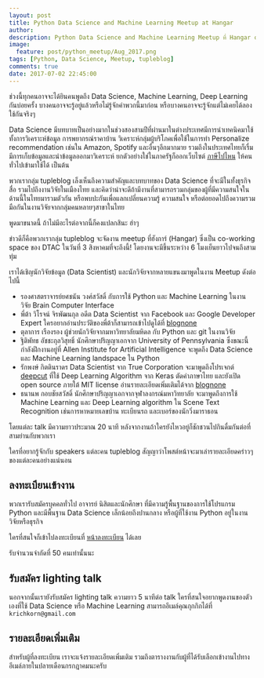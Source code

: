 ```yaml
---
layout: post
title: Python Data Science and Machine Learning Meetup at Hangar
author:
description: Python Data Science and Machine Learning Meetup ที่ Hangar co-working space ของ DTAC จัดโดยทีม tupleblog
image:
  feature: post/python_meetup/Aug_2017.png
tags: [Python, Data Science, Meetup, tupleblog]
comments: true
date: 2017-07-02 22:45:00
---
```


ช่วงนี้ทุกคนอาจจะได้ยินคนพูดถึง Data Science, Machine Learning, Deep Learning กันบ่อยครั้ง
บางคนอาจจะรู้อยู่แล้วหรือไม่รู้จักคำพวกนี้มาก่อน หรือบางคนอาจจะรู้จักแต่ไม่เคยได้ลองใช้กันจริงๆ

Data Science มีบทบาทเป็นอย่างมากในช่วงสองสามปีที่ผ่านมาในต่างประเทศ​ มีการนำเทคนิคมาใช้
ทั้งการวิเคราะห์ข้อมูล การพยากรณ์ราคาบ้าน วิเคราะห์กลุ่มผู้บริโภคเพื่อใช้ในการทำ Personalize recommendation เช่นใน Amazon,
Spotify และอื่นๆอีกมากมาย รวมถึงในประเทศไทยก็เรื่มมีการเก็บข้อมูลและนำข้อมูลออกมาวิเคราะห์ ยกตัวอย่างใช่ในภาครัฐก็ออกเว็บไซต์
[ภาษีไปไหน](https://govspending.data.go.th/) ให้คนทั่วไปเข้ามาใช้ได้ เป็นต้น

พวกเรากลุ่ม tupleblog เล็งเห็นถึงความสำคัญและบทบาทของ Data Science ที่จะมีในทั้งธุรกิจ สื่อ รวมไปถึงงานวิจัยในเมืองไทย
และคิดว่าน่าจะดีถ้ามีงานที่สามารถรวมกลุ่มของผู้ที่มีความสนใจในด้านนี้ในไทยมารวมตัวกัน หรือพบปะกันเพื่อแลกเปลี่ยนความรู้
ความสนใจ หรือต่อยอดไปถึงความรวมมือกันในงานวิจัยจากกลุ่มคนหลายๆสาขาในไทย

พูดมาขนาดนี้ ถ้าไม่มีอะไรต่อจากนี้ก็คงแปลกสินะ ฮ่าๆ

ข่าวดีก็คือพวกเรากลุ่ม tupleblog จะจัดงาน meetup ที่ฮังการ์ (Hangar) ซึ่งเป็น co-working space ของ DTAC ในวันที่ 3 สิงหาคมที่จะถึงนี้!
โดยงานจะมีขึ้นระหว่าง 6 โมงเย็นยาวไปจนถึงสามทุ่ม

เราได้เชิญนักวิจัยข้อมูล (Data Scientist) และนักวิจัยจากหลายแขนงมาพูดในงาน Meetup ดังต่อไปนี้

- รองศาสตราจารย์ยศชนัน วงศ์สวัสดิ์ กับการใช้ Python และ Machine Learning ในงานวิจัย Brain Computer Interface
- พี่ต้า วิโรจน์ จิรพัฒนกุล อดีต Data Scientist จาก Facebook และ Google Developer Expert ใครอยากอ่านประวัติของพี่ต้าก็สามารถเข้าไปดูได้ที่ [blognone](https://www.blognone.com/node/70257)
- ตุลาการ เรืองรอง ผู้ช่วยนักวิจัยจากมหาวิทยาลัยมหิดล กับ Python และ git ในงานวิจัย
- ฐิติพัทธ อัชชะกุลวิสุทธิ์ นักศึกษาปริญญาเอกจาก University of Pennsylvania ซึ่งขณะนี้กำลังฝึกงานอยู่ที่
Allen Institute for Artificial Intelligence จะพูดถึง Data Science และ Machine Learning landspace ใน Python
- รักพงษ์ กิตตินราดร Data Scientist จาก True Corporation จะมาพูดถึงโปรเจกต์ [deepcut](https://github.com/rkcosmos/deepcut) ที่ใช้
Deep Learning Algorithm จาก Keras ตัดคำภาษาไทย และยังเปิด open source ภายใต้ MIT license อ่านรายละเอียดเพิ่มเติมได้จาก [blognone](https://www.blognone.com/node/93500)
- ธนานพ กอบชัยสวัสดิ์ นักศึกษาปริญญาเอกจากจุฬาลงกรณ์มหาวิทยาลัย จะมาพูดถึงการใช้ Machine Learning และ Deep Learning algorithm
ใน Scene Text Recognition เช่นการหาหมายเลขบ้าน ทะเบียนรถ และเบอร์ของนักวิ่งมาราธอน

โดยแต่ละ talk มีความยาวประมาณ​ 20 นาที หลังจากงานถ้าใครยังไหวอยู่ก็ชักชวนไปกินดื่มกันต่อที่สามย่านกับพวกเรา

ใครที่อยากรู้จักกับ speakers แต่ละคน tupleblog สัญญาว่าโพสต์หน้าจะมาเล่ารายละเอียดคร่าวๆของแต่ละคนอย่างแน่นอน


## ลงทะเบียนเข้างาน

พวกเรารับสมัครบุคคลทั่วไป อาจารย์ นิสิตและนักศึกษา ที่มีความรู้พื้นฐานของการใช้โปรแกรม Python
และมีพื้นฐาน Data Science เล็กน้อยถึงปานกลาง หรือผู้ที่ใช้งาน Python อยู่ในงานวิจัยหรือธุรกิจ

ใครที่สนใจก็เข้าไปลงทะเบียนที่  [หน้าลงทะเบียน](https://docs.google.com/forms/d/12a00MMV4w60wG6p74uhanapoYZ9gTeGFYWn9IbDxqjk/viewform?edit_requested=true) ได้เลย

รับจำนวนจำกัดที่ 50 คนเท่านั้นนะ


## รับสมัคร lighting talk

นอกจากนั้นเรายังรับสมัคร lighting talk ความยาว 5 นาทีต่อ talk ใครที่สนใจอยากพูดงานของตัวเองที่ใช้
Data Science หรือ Machine Learning สามารถอีเมล์คุณกุกกิกได้ที่ `krichkorn@gmail.com`


## รายละเอียดเพิ่มเติม

สำหรับผู้ที่ลงทะเบียน เราจะแจ้งรายละเอียดเพิ่มเติม รวมถึงตารางงานกับผู้ที่ได้รับเลือกเข้างานไปทางอีเมล์ภายในปลายเดือนกรกฎาคมนะครับ
